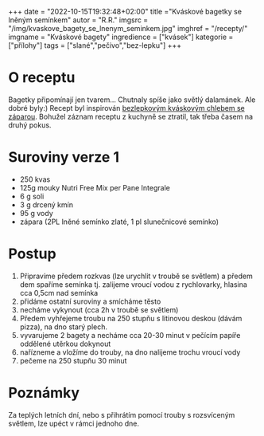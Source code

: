 
+++
date = "2022-10-15T19:32:48+02:00"
title ="Kváskové bagetky se lněným semínkem"
autor = "R.R."
imgsrc = "/img/kvaskove_bagety_se_lnenym_seminkem.jpg"
imghref = "/recepty/"
imgname = "Kváskové bagety"
ingredience = ["kvásek"]
kategorie = ["přílohy"]
tags = ["slané","pečivo","bez-lepku"]
+++


# O receptu
Bagetky připomínají jen tvarem... Chutnaly spíše jako světlý dalamánek. Ale dobré byly:)
Recept byl inspirován [bezlepkovým kváskovým chlebem se záparou](/recepty/22-10-bezlepkovy-kvaskovy-chleb-se-zaparou/). 
Bohužel záznam receptu z kuchyně se ztratil, tak třeba časem na druhý pokus.


# Suroviny verze 1
- 250 kvas
- 125g mouky Nutri Free Mix per Pane Integrale
- 6 g soli
- 3 g drcený kmín
- 95 g vody
- zápara (2PL lněné semínko zlaté, 1 pl slunečnicové semínko)

# Postup
1. Připravíme předem rozkvas (lze urychlit v troubě se světlem) a předem dem spaříme semínka tj. zalijeme vroucí vodou z rychlovarky, hlasina cca 0,5cm  nad semínka
2. přidáme ostatní suroviny a smícháme těsto
3. necháme vykynout (cca 2h v troubě se světlem)
4. Předem vyhřejeme troubu na 250 stupňu s litinovou deskou (dávám pizza), na dno starý plech.
4. vyvarujeme 2 bagety a necháme cca 20-30 minut v pečícím papíře oddělené utěrkou dokynout
5. nařízneme a vložíme do trouby, na dno nalijeme trochu vroucí vody
6. pečeme na 250 stupňu 30 minut


# Poznámky
Za teplých letních dní, nebo s přihrátím pomocí trouby s rozsvíceným světlem, lze upéct v rámci jednoho dne.


